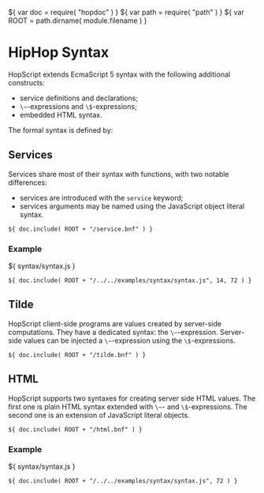 ${ var doc = require( "hopdoc" ) }
${ var path = require( "path" ) }
${ var ROOT = path.dirname( module.filename ) }

HipHop Syntax
=============

HopScript extends EcmaScript 5 syntax with the following additional constructs:

 * service definitions and declarations;
 * `\~`-expressions and `\$`-expressions;
 * embedded HTML syntax.

The formal syntax is defined by:


Services
--------

Services share most of their syntax with functions, with two notable differences:

 * services are introduced with the `service` keyword;
 * services arguments may be named using the JavaScript object literal
   syntax.

```ebnf
${ doc.include( ROOT + "/service.bnf" ) }
```

### Example ###

${ <span class="label label-info">syntax/syntax.js</span> }

```hopscript
${ doc.include( ROOT + "/../../examples/syntax/syntax.js", 14, 72 ) }
```
 
Tilde
-----

HopScript client-side programs are values created by server-side computations.
They have a dedicated syntax: the `\~`-expression. Server-side
values can be injected a `\~`-expression using the `\$`-expressions.

```ebnf
${ doc.include( ROOT + "/tilde.bnf" ) }
```

HTML
----

HopScript supports two syntaxes for creating server side HTML values. The first
one is plain HTML syntax extended with `\~`- and `\$`-expressions. The second one
is an extension of JavaScript literal objects.

```ebnf
${ doc.include( ROOT + "/html.bnf" ) }
```

### Example ###

${ <span class="label label-info">syntax/syntax.js</span> }

```hopscript 
${ doc.include( ROOT + "/../../examples/syntax/syntax.js", 72 ) }
```



